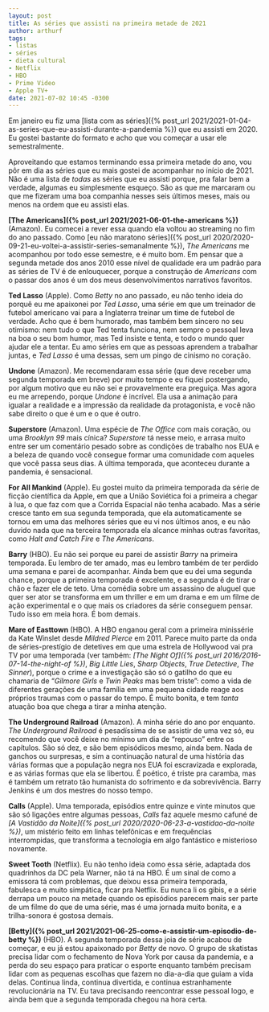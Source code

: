 ```yaml
---
layout: post
title: As séries que assisti na primeira metade de 2021
author: arthurf
tags:
- listas
- séries
- dieta cultural
- Netflix
- HBO
- Prime Video
- Apple TV+
date: 2021-07-02 10:45 -0300
---
```

Em janeiro eu fiz uma [lista com as séries]({% post_url 2021/2021-01-04-as-series-que-eu-assisti-durante-a-pandemia %}) que eu assisti em 2020. Eu gostei bastante do formato e acho que vou começar a usar ele semestralmente.

Aproveitando que estamos terminando essa primeira metade do ano, vou pôr em dia as séries que eu mais gostei de acompanhar no início de 2021. Não é uma lista de *todas* as séries que eu assisti porque, pra falar bem a verdade, algumas eu simplesmente esqueço. São as que me marcaram ou que me fizeram uma boa companhia nesses seis últimos meses, mais ou menos na ordem que eu assisti elas.

**[The Americans]({% post_url 2021/2021-06-01-the-americans %})** (Amazon). Eu comecei a rever essa quando ela voltou ao streaming no fim do ano passado. Como [eu não maratono séries]({% post_url 2020/2020-09-21-eu-voltei-a-assistir-series-semanalmente %}), *The Americans* me acompanhou por todo esse semestre, e é muito bom. Em pensar que a segunda metade dos anos 2010 esse nível de qualidade era um padrão para as séries de TV é de enlouquecer, porque a construção de *Americans* com o passar dos anos é um dos meus desenvolvimentos narrativos favoritos.

**Ted Lasso** (Apple). Como *Betty* no ano passado, eu não tenho ideia do porquê eu me apaixonei por *Ted Lasso*, uma série em que um treinador de futebol americano vai para a Inglaterra treinar um time de futebol de verdade. Acho que é bem humorado, mas também bem sincero no seu otimismo: nem tudo o que Ted tenta funciona, nem sempre o pessoal leva na boa o seu bom humor, mas Ted insiste e tenta, e todo o mundo quer ajudar ele a tentar. Eu amo séries em que as pessoas aprendem a trabalhar juntas, e *Ted Lasso* é uma dessas, sem um pingo de cinismo no coração.

**Undone** (Amazon). Me recomendaram essa série (que deve receber uma segunda temporada em breve) por muito tempo e eu fiquei postergando, por algum motivo que eu não sei e provavelmente era preguiça. Mas agora eu me arrependo, porque *Undone* é incrível. Ela usa a animação para igualar a realidade e a impressão da realidade da protagonista, e você não sabe direito o que é um e o que é outro.

**Superstore** (Amazon). Uma espécie de *The Office* com mais coração, ou uma *Brooklyn 99* mais cínica? *Superstore* tá nesse meio, e arrasa muito entre ser um comentário pesado sobre as condições de trabalho nos EUA e a beleza de quando você consegue formar uma comunidade com aqueles que você passa seus dias. A última temporada, que aconteceu durante a pandemia, é sensacional.

**For All Mankind** (Apple). Eu gostei muito da primeira temporada da série de ficção científica da Apple, em que a União Soviética foi a primeira a chegar à lua, o que faz com que a Corrida Espacial não tenha acabado. Mas a série cresce tanto em sua segunda temporada, que ela automaticamente se tornou em uma das melhores séries que eu vi nos últimos anos, e eu não duvido nada que na terceira temporada ela alcance minhas outras favoritas, como *Halt and Catch Fire* e *The Americans*.

**Barry** (HBO). Eu não sei porque eu parei de assistir *Barry* na primeira temporada. Eu lembro de ter amado, mas eu lembro também de ter perdido uma semana e parei de acompanhar. Ainda bem que eu dei uma segunda chance, porque a primeira temporada é excelente, e a segunda é de tirar o chão e fazer ele de teto. Uma comédia sobre um assassino de aluguel que quer ser ator se transforma em um thriller e em um drama e em um filme de ação experimental e o que mais os criadores da série conseguem pensar. Tudo isso em meia hora. É bom demais.

**Mare of Easttown** (HBO). A HBO enganou geral com a primeira minissérie da Kate Winslet desde *Mildred Pierce* em 2011. Parece muito parte da onda de séries-prestígio de detetives em que uma estrela de Hollywood vai pra TV por uma temporada (ver também: *[The Night Of]({% post_url 2016/2016-07-14-the-night-of %})*, *Big Little Lies*, *Sharp Objects*, *True Detective*, *The Sinner*), porque o crime e a investigação são só o gatilho do que eu chamaria de “*Gilmore Girls* e *Twin Peaks* mas bem triste”: como a vida de diferentes gerações de uma família em uma pequena cidade reage aos próprios traumas com o passar do tempo. É muito bonita, e tem *tanta* atuação boa que chega a tirar a minha atenção.

**The Underground Railroad** (Amazon). A minha série do ano por enquanto. *The Underground Railroad* é pesadíssima de se assistir de uma vez só, eu recomendo que você deixe no mínimo um dia de “repouso” entre os capítulos. São só dez, e são bem episódicos mesmo, ainda bem. Nada de ganchos ou surpresas, e sim a continuação natural de uma história das várias formas que a população negra nos EUA foi escravizada e explorada, e as várias formas que ela se libertou. É poético, é triste pra caramba, mas é também um retrato tão humanista do sofrimento e da sobrevivência. Barry Jenkins é um dos mestres do nosso tempo.

**Calls** (Apple). Uma temporada, episódios entre quinze e vinte minutos que são só ligações entre algumas pessoas, *Calls* faz aquele mesmo cafuné de *[A Vastidão da Noite]({% post_url 2020/2020-06-23-a-vastidao-da-noite %})*, um mistério feito em linhas telefônicas e em frequências interrompidas, que transforma a tecnologia em algo fantástico e misterioso novamente.

**Sweet Tooth** (Netflix). Eu não tenho ideia como essa série, adaptada dos quadrinhos da DC pela Warner, não tá na HBO. É um sinal de como a emissora tá com problemas, que deixou essa primeira temporada, fabulesca e muito simpática, ficar pra Netflix. Eu nunca li os gibis, e a série derrapa um pouco na metade quando os episódios parecem mais ser parte de um filme do que de uma série, mas é uma jornada muito bonita, e a trilha-sonora é gostosa demais.

**[Betty]({% post_url 2021/2021-06-25-como-e-assistir-um-episodio-de-betty %})** (HBO). A segunda temporada dessa joia de série acabou de começar, e eu já estou apaixonado por *Betty* de novo. O grupo de skatistas precisa lidar com o fechamento de Nova York por causa da pandemia, e a perda do seu espaço para praticar o esporte enquanto também precisam lidar com as pequenas escolhas que fazem no dia-a-dia que guiam a vida delas. Continua linda, continua divertida, e continua estranhamente revolucionária na TV. Eu tava precisando reencontrar esse pessoal logo, e ainda bem que a segunda temporada chegou na hora certa.
